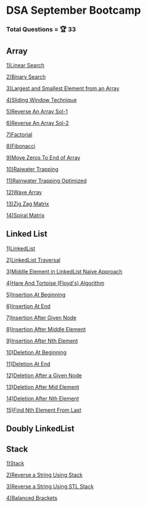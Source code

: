 # DSA September Bootcamp

### Total Questions = 🏆 33

## Array
<a href="https://github.com/surajshende247/dsa-september/blob/master/1)%20Array/1)LinearSearch.cpp">1)Linear Search</a>

<a href="https://github.com/surajshende247/dsa-september/blob/master/1)%20Array/2)BinarySearch.cpp">2)Binary Search</a>

<a href="https://github.com/surajshende247/dsa-september/blob/master/1)%20Array/3)LargestandSmallest.cpp">3)Largest and Smallest Element from an Array</a>

<a href="https://github.com/surajshende247/dsa-september/blob/master/1)%20Array/4)SlidingWindowTechnique.cpp">4)Sliding Window Technique</a>

<a href="https://github.com/surajshende247/dsa-september/blob/master/1)%20Array/5)ReverseAnArraySol-1.cpp">5)Reverse An Array Sol-1</a>

<a href="https://github.com/surajshende247/dsa-september/blob/master/1)%20Array/6)ReverseAnArraySol-2.cpp">6)Reverse An Array Sol-2</a>

<a href="https://github.com/surajshende247/dsa-september/blob/master/1)%20Array/7)Factorial.cpp">7)Factorial</a>

<a href="https://github.com/surajshende247/dsa-september/blob/master/1)%20Array/8)Fibonacci.cpp">8)Fibonacci</a>

<a href="https://github.com/surajshende247/dsa-september/blob/master/1)%20Array/9)MoveZerosToEnd.cpp">9)Move Zeros To End of Array</a>

<a href="https://github.com/surajshende247/dsa-september/blob/master/1)%20Array/10)RaiwaterTrapping.cpp">10)Raiwater Trapping</a>

<a href="https://github.com/surajshende247/dsa-september/blob/master/1)%20Array/11)RainwaterTrappingOptimized.cpp">11)Rainwater Trapping Optimized</a>

<a href="https://github.com/surajshende247/dsa-september/blob/master/1)%20Array/12)WaveArray.cpp">12)Wave Array</a>

<a href="https://github.com/surajshende247/dsa-september/blob/master/1)%20Array/13)ZigZagMatrix.cpp">13)Zig Zag Matrix</a>

<a href="https://github.com/surajshende247/dsa-september/blob/master/1)%20Array/14)SpiralMatrix.cpp">14)Spiral Matrix</a>



## Linked List

<a href="https://github.com/surajshende247/dsa-september/blob/master/2)%20LinkedList/1)LinkedList.cpp">1)LinkedList</a>

<a href="https://github.com/surajshende247/dsa-september/blob/master/2)%20LinkedList/2)LinkedListTraversal.cpp">2)LinkedList Traversal</a>

<a href="https://github.com/surajshende247/dsa-september/blob/master/2)%20LinkedList/3)MiddleElementNaive.cpp">3)Middle Element in LinkedList Naive Approach</a>

<a href="https://github.com/surajshende247/dsa-september/blob/master/2)%20LinkedList/4)HareandTortoise.cpp">4)Hare And Tortoise (Floyd's) Algorithm</a>

<a href="https://github.com/surajshende247/dsa-september/blob/master/2)%20LinkedList/5)InsertionAtBeginning.cpp">5)Insertion At Beginning</a>

<a href="https://github.com/surajshende247/dsa-september/blob/master/2)%20LinkedList/6)InsertionAtEnd.cpp">6)Insertion At End</a>

<a href="https://github.com/surajshende247/dsa-september/blob/master/2)%20LinkedList/7)InsertionAfterGivenNode.cpp">7)Insertion After Given Node</a>

<a href="https://github.com/surajshende247/dsa-september/blob/master/2)%20LinkedList/8)InsertionAfterMiddleElement.cpp">8)Insertion After Middle Element</a>

<a href="https://github.com/surajshende247/dsa-september/blob/master/2)%20LinkedList/9)InsertionAfterNthElement.cpp">9)Insertion After Nth Element</a>

<a href="https://github.com/surajshende247/dsa-september/blob/master/2)%20LinkedList/10)DeletionAtBeginning.cpp">10)Deletion At Beginning</a>

<a href="https://github.com/surajshende247/dsa-september/blob/master/2)%20LinkedList/11)DeletionAtEnd.cpp">11)Deletion At End</a>

<a href="https://github.com/surajshende247/dsa-september/blob/master/2)%20LinkedList/12)DeletionAfterGivenNode.cpp">12)Deletion After a Given Node</a>

<a href="https://github.com/surajshende247/dsa-september/blob/master/2)%20LinkedList/13)DeletionAfterMidElement.cpp">13)Deletion After Mid Element</a>

<a href="https://github.com/surajshende247/dsa-september/blob/master/2)%20LinkedList/14)DeletionAfterNthElement.cpp">14)Deletion After Nth Element</a>

<a href="https://github.com/surajshende247/dsa-september/blob/master/2)%20LinkedList/15)NthElementFromLast.cpp">15)Find Nth Element From Last</a>

## Doubly LinkedList

## Stack

<a href="https://github.com/surajshende247/dsa-september/blob/master/4)Stack/1)Stack.cpp">1)Stack</a>

<a href="https://github.com/surajshende247/dsa-september/blob/master/4)Stack/2)ReverseString.cpp">2)Reverse a String Using Stack</a>

<a href="https://github.com/surajshende247/dsa-september/blob/master/4)Stack/3)ReverseStringUsingSTLStack.cpp">3)Reverse a String Using STL Stack</a>

<a href="https://github.com/surajshende247/dsa-september/blob/master/4)Stack/4)BalancedBrackets.cpp">4)Balanced Brackets</a>

